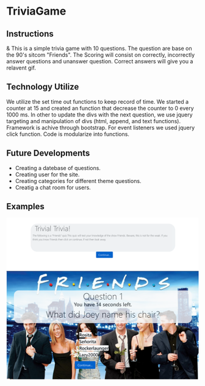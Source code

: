 # TriviaGame
<h2> Instructions </h2>
& This is a simple trivia game with 10 questions. The question are base on the 90's sitcom "Friends". The Scoring will consist on correctly, incorrectly answer questions and unanswer question. Correct answers will give you a relavent gif. 


<h2> Technology Utilize </h2>

We utilize the set time out functions to keep record of time. We started a counter at 15 and created an function that decrease the counter to 0 every 1000 ms. In other to update the divs with the next question, we use jquery targeting and manipulation of divs (html, append, and text functions). Framework is achive through bootstrap. For event listeners we used jquery click function. Code is modularize into functions.

<h2>Future Developments</h2>

* Creating a datebase of questions.
* Creating user for the site. 
* Creating categories for different theme questions.
* Creatig a chat room for users. 

<h2> Examples</h2>
<img src="./assets/images/TriviaIntro.png"/>
<img src="./assets/images/Question.png"/>

